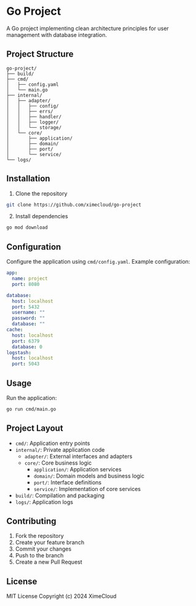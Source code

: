 # Go Project

A Go project implementing clean architecture principles for user management with database integration.

## Project Structure

```
go-project/
├── build/
├── cmd/
│   ├── config.yaml
│   └── main.go
├── internal/
│   ├── adapter/
│   │   ├── config/
│   │   ├── errs/
│   │   ├── handler/
│   │   ├── logger/
│   │   └── storage/
│   └── core/
│       ├── application/
│       ├── domain/
│       ├── port/
│       └── service/
└── logs/
```

## Installation

1. Clone the repository
```bash
git clone https://github.com/ximecloud/go-project
```

2. Install dependencies
```bash
go mod download
```

## Configuration

Configure the application using `cmd/config.yaml`. Example configuration:

```yaml
app:
  name: project
  port: 8080

database:
  host: localhost
  port: 5432
  username: ""
  password: ""
  database: ""
cache:
  host: localhost
  port: 6379
  database: 0
logstash:
  host: localhost
  port: 5043
```

## Usage

Run the application:
```bash
go run cmd/main.go
```

## Project Layout

- `cmd/`: Application entry points
- `internal/`: Private application code
    - `adapter/`: External interfaces and adapters
    - `core/`: Core business logic
        - `application/`: Application services
        - `domain/`: Domain models and business logic
        - `port/`: Interface definitions
        - `service/`: Implementation of core services
- `build/`: Compilation and packaging
- `logs/`: Application logs

## Contributing

1. Fork the repository
2. Create your feature branch
3. Commit your changes
4. Push to the branch
5. Create a new Pull Request

## License

MIT License
Copyright (c) 2024 XimeCloud